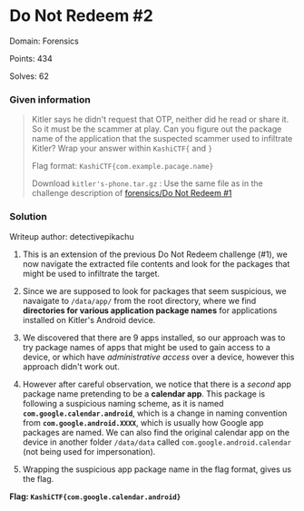 # Do Not Redeem #2
Domain: Forensics

Points: 434

Solves: 62

### Given information
> Kitler says he didn't request that OTP, neither did he read or share it. So it must be the scammer at play. Can you figure out the package name of the application that the suspected scammer used to infiltrate Kitler? Wrap your answer within `KashiCTF{` and `}`
> 
> Flag format: `KashiCTF{com.example.pacage.name}`
> 
> Download `kitler's-phone.tar.gz` : Use the same file as in the challenge description of [forensics/Do Not Redeem #1](https://kashictf.iitbhucybersec.in/challenges#Do%20Not%20Redeem%20#1-28)

### Solution
Writeup author: detectivepikachu

1. This is an extension of the previous Do Not Redeem challenge (#1), we now navigate the extracted file contents and look for the packages that might be used to infiltrate the target.
  
2. Since we are supposed to look for packages that seem suspicious, we navaigate to `/data/app/` from the root directory, where we find **directories for various application package names** for applications installed on Kitler's Android device.

3. We discovered that there are 9 apps installed, so our approach was to try package names of apps that might be used to gain access to a device, or which have *administrative access* over a device, however this approach didn't work out.

4. However after careful observation, we notice that there is a *second* app package name pretending to be a **calendar app**. This package is following a suspicious naming scheme, as it is named **`com.google.calendar.android`**, which is a change in naming convention from **`com.google.android.XXXX`**, which is usually how Google app packages are named. We can also find the original calendar app on the device in another folder `/data/data` called `com.google.android.calendar` (not being used for impersonation).

5. Wrapping the suspicious app package name in the flag format, gives us the flag.

**Flag: `KashiCTF{com.google.calendar.android}`**
